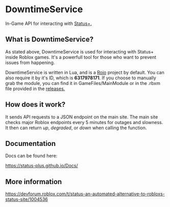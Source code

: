 # DowntimeService
In-Game API for interacting with [Status+.](https://status-plus.github.io/StatusPlus/)

## What is DowntimeService?
As stated above, DowntimeService is used for interacting with Status+ inside Roblox games. It's a powerfull tool for those who want to prevent issues from happening.

DowntimeService is written in Lua, and is a [Rojo](https://rojo.space) project by default. You can also require it by it's ID, which is **6317978171**. If you choose to manually grab the module, you can find it in GameFiles/MainModule or in the .rbxm file provided in the [releases.](https://github.com/Status-Plus/DowntimeService/releases)

## How does it work?

It sends API requests to a JSON endpoint on the main site. The main site checks major Roblox endpoints every 5 minutes for outages and slowness. It then can return *up*, *degraded*, or *down* when calling the function.

## Documentation

Docs can be found here:

https://status-plus.github.io/Docs/

## More information

https://devforum.roblox.com/t/status-an-automated-alternative-to-robloxs-status-site/1004536
